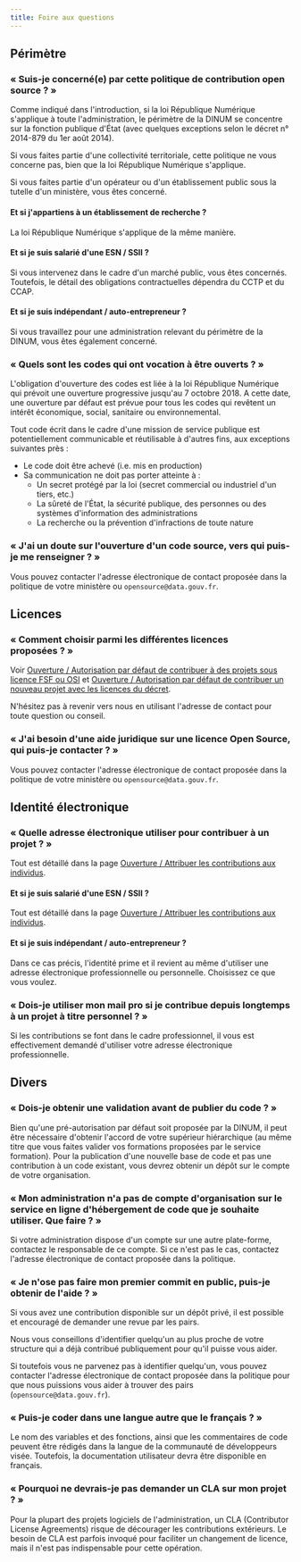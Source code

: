 ```yaml
---
title: Foire aux questions
---
```


## Périmètre 

### « Suis-je concerné(e) par cette politique de contribution open source ? »

Comme indiqué dans l'introduction, si la loi République Numérique s'applique à toute l'administration, le périmètre de la DINUM se concentre sur la fonction publique d'État (avec quelques exceptions selon le décret n° 2014-879 du 1er août 2014). 

Si vous faites partie d'une collectivité territoriale, cette politique ne vous concerne pas, bien que la loi République Numérique s'applique. 

Si vous faites partie d'un opérateur ou d'un établissement public sous la tutelle d'un ministère, vous êtes concerné.

#### Et si j'appartiens à un établissement de recherche ?

La loi République Numérique s'applique de la même manière.

#### Et si je suis salarié d'une ESN / SSII ?

Si vous intervenez dans le cadre d'un marché public, vous êtes concernés. Toutefois, le détail des obligations contractuelles dépendra du CCTP et du CCAP.

#### Et si je suis indépendant / auto-entrepreneur ?

Si vous travaillez pour une administration relevant du périmètre de la DINUM, vous êtes également concerné.

### « Quels sont les codes qui ont vocation à être ouverts ? »

L'obligation d'ouverture des codes est liée à la loi République Numérique qui prévoit une ouverture progressive jusqu'au 7 octobre 2018. A cette date, une ouverture par défaut est prévue pour tous les codes qui revêtent un intérêt économique, social, sanitaire ou environnemental.

Tout code écrit dans le cadre d'une mission de service publique est potentiellement communicable et réutilisable à d'autres fins, aux exceptions suivantes près :

- Le code doit être achevé (i.e. mis en production)
- Sa communication ne doit pas porter atteinte à : 
    - Un secret protégé par la loi (secret commercial ou industriel d'un tiers, etc.)
    - La sûreté de l'État, la sécurité publique, des personnes  ou des systèmes d'information des administrations
    - La recherche ou la prévention d'infractions de toute nature

### « J'ai un doute sur l'ouverture d'un code source, vers qui puis-je me renseigner ? »

Vous pouvez contacter l'adresse électronique de contact proposée dans la politique de votre ministère ou `opensource@data.gouv.fr`.

## Licences

### « Comment choisir parmi les différentes licences proposées ? »

Voir [Ouverture / Autorisation par défaut de contribuer à des projets sous licence FSF ou OSI](../ouverture.md#autorisation-par-défaut-de-contribuer-à-des-projets-sous-licence-fsf-ou-osi) et [Ouverture / Autorisation par défaut de contribuer un nouveau projet avec les licences du décret](../ouverture.md#autorisation-par-défaut-de-contribuer-un-nouveau-projet-avec-les-licences-du-décret).

N'hésitez pas à revenir vers nous en utilisant l'adresse de contact pour toute question ou conseil.

### « J'ai besoin d'une aide juridique sur une licence Open Source, qui puis-je contacter ? »

Vous pouvez contacter l'adresse électronique de contact proposée dans la politique de votre ministère ou `opensource@data.gouv.fr`.

## Identité électronique

### « Quelle adresse électronique utiliser pour contribuer à un projet ? »

Tout est détaillé dans la page [Ouverture / Attribuer les contributions aux individus](ouverture.md#attribuer-les-contributions-aux-individus).

#### Et si je suis salarié d'une ESN / SSII ?

Tout est détaillé dans la page [Ouverture / Attribuer les contributions aux individus](ouverture.md#attribuer-les-contributions-aux-individus).

#### Et si je suis indépendant / auto-entrepreneur ?

Dans ce cas précis, l'identité prime et il revient au même d'utiliser une adresse électronique professionnelle ou personnelle. Choisissez ce que vous voulez.

### « Dois-je utiliser mon mail pro si je contribue depuis longtemps à un projet à titre personnel ? »

Si les contributions se font dans le cadre professionnel, il vous est effectivement demandé d'utiliser votre adresse électronique professionnelle.

## Divers

### « Dois-je obtenir une validation avant de publier du code ? »

Bien qu'une pré-autorisation par défaut soit proposée par la DINUM, il peut être nécessaire d'obtenir l'accord de votre supérieur hiérarchique (au même titre que vous faites valider vos formations proposées par le service formation). Pour la publication d'une nouvelle base de code et pas une contribution à un code existant, vous devrez obtenir un dépôt sur le compte de votre organisation.

### « Mon administration n'a pas de compte d'organisation sur le service en ligne d'hébergement de code que je souhaite utiliser. Que faire ? »

Si votre administration dispose d'un compte sur une autre plate-forme, contactez le responsable de ce compte. 
Si ce n'est pas le cas, contactez l'adresse électronique de contact proposée dans la politique.

### « Je n'ose pas faire mon premier commit en public, puis-je obtenir de l'aide ? »

Si vous avez une contribution disponible sur un dépôt privé, il est possible et encouragé de demander une revue par les pairs. 

Nous vous conseillons d'identifier quelqu'un au plus proche de votre structure qui a déjà contribué publiquement pour qu'il puisse vous aider. 

Si toutefois vous ne parvenez pas à identifier quelqu'un, vous pouvez contacter l'adresse électronique de contact proposée dans la politique
pour que nous puissions vous aider à trouver des pairs (`opensource@data.gouv.fr`).

### « Puis-je coder dans une langue autre que le français ? »

Le nom des variables et des fonctions, ainsi que les commentaires de code peuvent être rédigés dans la langue de la communauté de développeurs visée. Toutefois, la documentation utilisateur devra être disponible en français.

### « Pourquoi ne devrais-je pas demander un CLA sur mon projet ? »

Pour la plupart des projets logiciels de l'administration, un CLA (Contributor License Agreements) risque de décourager les contributions extérieurs.  Le besoin de CLA est parfois invoqué pour faciliter un changement de licence, mais il n'est pas indispensable pour cette opération.
